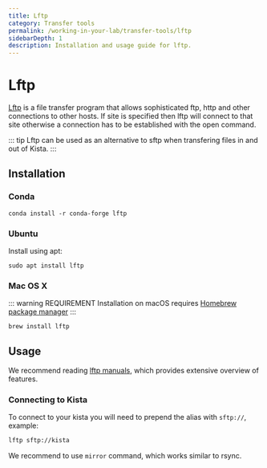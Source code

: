 ```yaml
---
title: Lftp
category: Transfer tools
permalink: /working-in-your-lab/transfer-tools/lftp
sidebarDepth: 1
description: Installation and usage guide for lftp.
---
```


# Lftp

[Lftp](https://linux.die.net/man/1/lftp) is a file transfer program that allows sophisticated ftp, http and other connections to other hosts. If site is specified then lftp will connect to that site otherwise a connection has to be established with the open command.

::: tip
  Lftp can be used as an alternative to sftp when transfering files in and out of Kista.
:::

## Installation

### Conda

```
conda install -r conda-forge lftp
```

### Ubuntu

Install using apt:

```
sudo apt install lftp
```

### Mac OS X

::: warning REQUIREMENT
Installation on macOS requires [Homebrew package manager](https://brew.sh/)
:::

```
brew install lftp
```

## Usage

We recommend reading [lftp manuals](https://linux.die.net/man/1/lftp), which provides
extensive overview of features.

### Connecting to Kista

To connect to your kista you will need to prepend the alias with `sftp://`, example:

```bash
lftp sftp://kista
```

We recommend to use `mirror` command, which works similar to rsync.
